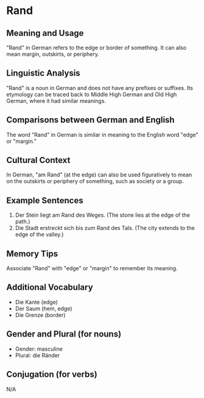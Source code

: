 # Rand
## Meaning and Usage
"Rand" in German refers to the edge or border of something. It can also mean margin, outskirts, or periphery.

## Linguistic Analysis
"Rand" is a noun in German and does not have any prefixes or suffixes. Its etymology can be traced back to Middle High German and Old High German, where it had similar meanings.

## Comparisons between German and English
The word "Rand" in German is similar in meaning to the English word "edge" or "margin."

## Cultural Context
In German, "am Rand" (at the edge) can also be used figuratively to mean on the outskirts or periphery of something, such as society or a group.

## Example Sentences
1. Der Stein liegt am Rand des Weges. (The stone lies at the edge of the path.)
2. Die Stadt erstreckt sich bis zum Rand des Tals. (The city extends to the edge of the valley.)

## Memory Tips
Associate "Rand" with "edge" or "margin" to remember its meaning.

## Additional Vocabulary
- Die Kante (edge)
- Der Saum (hem, edge)
- Die Grenze (border)

## Gender and Plural (for nouns)
- Gender: masculine
- Plural: die Ränder

## Conjugation (for verbs)
N/A